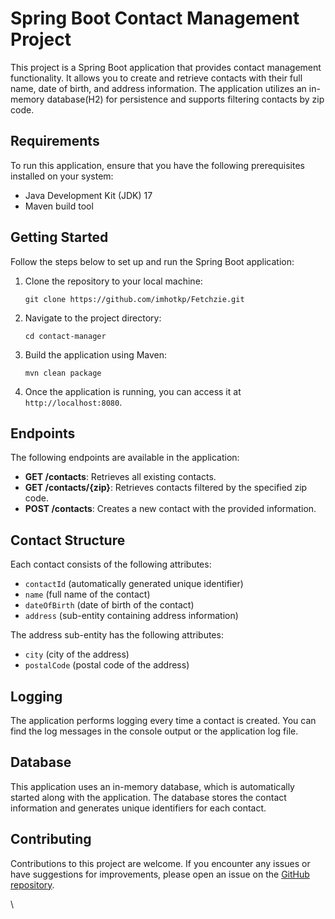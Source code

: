 # Spring Boot Contact Management Project

This project is a Spring Boot application that provides contact management functionality. It allows you to create and retrieve contacts with their full name, date of birth, and address information. The application utilizes an in-memory database(H2) for persistence and supports filtering contacts by zip code.

## Requirements

To run this application, ensure that you have the following prerequisites installed on your system:

- Java Development Kit (JDK) 17 
- Maven build tool

## Getting Started

Follow the steps below to set up and run the Spring Boot application:

1. Clone the repository to your local machine:

   ```shell
   git clone https://github.com/imhotkp/Fetchzie.git
   ```

2. Navigate to the project directory:

   ```shell
   cd contact-manager
   ```

3. Build the application using Maven:

   ```shell
   mvn clean package
   ```

4. Once the application is running, you can access it at `http://localhost:8080`.

## Endpoints

The following endpoints are available in the application:

- **GET /contacts**: Retrieves all existing contacts.
- **GET /contacts/{zip}**: Retrieves contacts filtered by the specified zip code.
- **POST /contacts**: Creates a new contact with the provided information.

## Contact Structure

Each contact consists of the following attributes:

- `contactId` (automatically generated unique identifier)
- `name` (full name of the contact)
- `dateOfBirth` (date of birth of the contact)
- `address` (sub-entity containing address information)

The address sub-entity has the following attributes:

- `city` (city of the address)
- `postalCode` (postal code of the address)

## Logging

The application performs logging every time a contact is created. You can find the log messages in the console output or the application log file.

## Database

This application uses an in-memory database, which is automatically started along with the application. The database stores the contact information and generates unique identifiers for each contact.

## Contributing

Contributions to this project are welcome. If you encounter any issues or have suggestions for improvements, please open an issue on the [GitHub repository](https://github.com/imhotkp/Fetchzie/issues).

\
